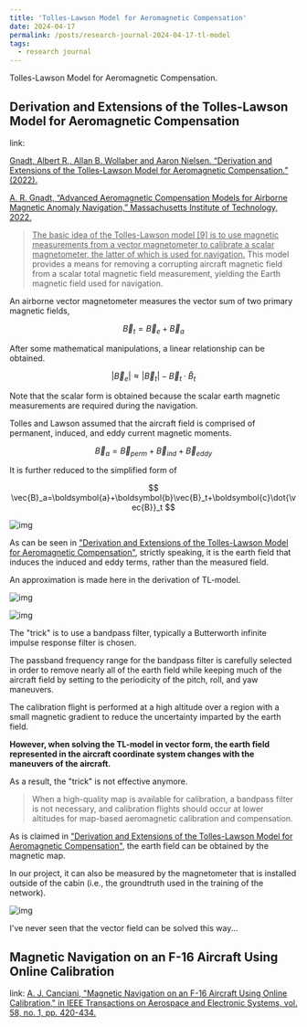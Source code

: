 ```yaml
---
title: 'Tolles-Lawson Model for Aeromagnetic Compensation'
date: 2024-04-17
permalink: /posts/research-journal-2024-04-17-tl-model
tags:
  - research journal
---
```


Tolles-Lawson Model for Aeromagnetic Compensation.


## Derivation and Extensions of the Tolles-Lawson Model for Aeromagnetic Compensation

link:

[Gnadt, Albert R., Allan B. Wollaber and Aaron Nielsen. “Derivation and Extensions of the Tolles-Lawson Model for Aeromagnetic Compensation.” (2022).](https://arxiv.org/abs/2212.09899)

[A. R. Gnadt, “Advanced Aeromagnetic Compensation Models for Airborne Magnetic Anomaly Navigation,” Massachusetts Institute of Technology, 2022. ](https://dspace.mit.edu/handle/1721.1/145137)

> <u>The basic idea of the Tolles-Lawson model [9] is to use magnetic measurements from a vector magnetometer to calibrate a scalar magnetometer, the latter of which is used for navigation.</u> This model provides a means for removing a corrupting aircraft magnetic field from a scalar total magnetic field measurement, yielding the Earth magnetic field used for navigation.

An airborne vector magnetometer measures the vector sum of two primary magnetic fields,

$$
\vec{B}_t=\vec{B}_e+\vec{B}_a
$$

After some mathematical manipulations, a linear relationship can be obtained.

$$
|\vec{B}_e|\approx|\vec{B}_t|-\vec{B}_t\cdot\hat{B}_t
$$

Note that the scalar form is obtained because the scalar earth magnetic measurements are required during the navigation.

Tolles and Lawson assumed that the aircraft field is comprised of permanent, induced, and eddy current magnetic moments.

$$
\vec{B}_a=\vec{B}_{perm}+\vec{B}_{ind}+\vec{B}_{eddy}
$$

It is further reduced to the simplified form of

$$
\vec{B}_a=\boldsymbol{a}+\boldsymbol{b}\vec{B}_t+\boldsymbol{c}\dot{\vec{B}}_t
$$

![img](http://sunqinxuan.github.io/images/posts-research-journal-2024-04-17-img1.png)

As can be seen in ["Derivation and Extensions of the Tolles-Lawson Model for Aeromagnetic Compensation"](https://arxiv.org/abs/2212.09899), strictly speaking, it is the earth field that induces the induced and eddy terms, rather than the measured field.

An approximation is made here in the derivation of TL-model.

![img](http://sunqinxuan.github.io/images/posts-research-journal-2024-04-17-img2.png)

![img](http://sunqinxuan.github.io/images/posts-research-journal-2024-04-17-img3.png)

The "trick" is to use a bandpass filter, typically a Butterworth infinite impulse response filter is chosen.

The passband frequency range for the bandpass filter is carefully selected in order to remove nearly all of the earth field while keeping much of the aircraft field by setting to the periodicity of the pitch, roll, and yaw maneuvers. 

The calibration flight is performed at a high altitude over a region with a small magnetic gradient to reduce the uncertainty imparted by the earth field.

**However, when solving the TL-model in vector form, the earth field represented in the aircraft coordinate system changes with the maneuvers of the aircraft.**

As a result, the "trick" is not effective anymore.

> When a high-quality map is available for calibration, a bandpass filter is not necessary, and calibration flights should occur at lower altitudes for map-based aeromagnetic calibration and compensation. 

As is claimed in ["Derivation and Extensions of the Tolles-Lawson Model for Aeromagnetic Compensation"](https://arxiv.org/abs/2212.09899), the earth field can be obtained by the magnetic map.

In our project, it can also be measured by the magnetometer that is installed outside of the cabin (i.e., the groundtruth used in the training of the network).

![img](http://sunqinxuan.github.io/images/posts-research-journal-2024-04-17-img4.png)

I've never seen that the vector field can be solved this way...


## Magnetic Navigation on an F-16 Aircraft Using Online Calibration

link:
[A. J. Canciani, "Magnetic Navigation on an F-16 Aircraft Using Online Calibration," in IEEE Transactions on Aerospace and Electronic Systems, vol. 58, no. 1, pp. 420-434.](https://ieeexplore.ieee.org/document/9506809)















